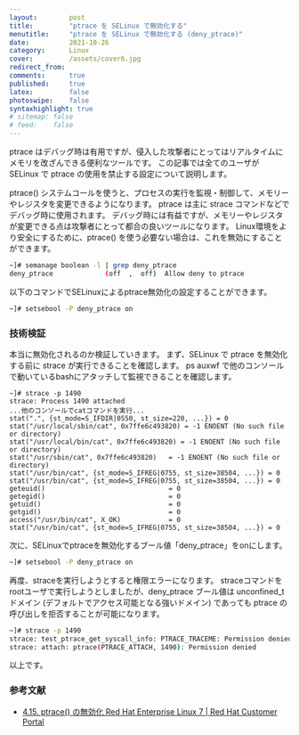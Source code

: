 ```yaml
---
layout:        post
title:         "ptrace を SELinux で無効化する"
menutitle:     "ptrace を SELinux で無効化する (deny_ptrace)"
date:          2021-10-26
category:      Linux
cover:         /assets/cover6.jpg
redirect_from:
comments:      true
published:     true
latex:         false
photoswipe:    false
syntaxhighlight: true
# sitemap: false
# feed:    false
---
```


ptrace はデバッグ時は有用ですが、侵入した攻撃者にとってはリアルタイムにメモリを改ざんできる便利なツールです。
この記事では全てのユーザが SELinux で ptrace の使用を禁止する設定について説明します。

ptrace() システムコールを使うと、プロセスの実行を監視・制御して、メモリーやレジスタを変更できるようになります。
ptrace は主に strace コマンドなどでデバッグ時に使用されます。
デバッグ時には有益ですが、メモリーやレジスタが変更できる点は攻撃者にとって都合の良いツールになります。
Linux環境をより安全にするために、ptrace() を使う必要ない場合は、これを無効にすることができます。
```bash
~]# semanage boolean -l | grep deny_ptrace
deny_ptrace             (off  ,  off)  Allow deny to ptrace
```
以下のコマンドでSELinuxによるptrace無効化の設定することができます。
```bash
~]# setsebool -P deny_ptrace on
```

### 技術検証

本当に無効化されるのか検証していきます。
まず、SELinux で ptrace を無効化する前に strace が実行できることを確認します。
ps auxwf で他のコンソールで動いているbashにアタッチして監視できることを確認します。
```
~]# strace -p 1490
strace: Process 1490 attached
...他のコンソールでcatコマンドを実行...
stat(".", {st_mode=S_IFDIR|0550, st_size=220, ...}) = 0
stat("/usr/local/sbin/cat", 0x7ffe6c493820) = -1 ENOENT (No such file or directory)
stat("/usr/local/bin/cat", 0x7ffe6c493820) = -1 ENOENT (No such file or directory)
stat("/usr/sbin/cat", 0x7ffe6c493820)   = -1 ENOENT (No such file or directory)
stat("/usr/bin/cat", {st_mode=S_IFREG|0755, st_size=38504, ...}) = 0
stat("/usr/bin/cat", {st_mode=S_IFREG|0755, st_size=38504, ...}) = 0
geteuid()                               = 0
getegid()                               = 0
getuid()                                = 0
getgid()                                = 0
access("/usr/bin/cat", X_OK)            = 0
stat("/usr/bin/cat", {st_mode=S_IFREG|0755, st_size=38504, ...}) = 0
```
次に、SELinuxでptraceを無効化するブール値「deny_ptrace」をonにします。
```bash
~]# setsebool -P deny_ptrace on
```
再度、straceを実行しようとすると権限エラーになります。
straceコマンドをrootユーザで実行しようとしましたが、deny_ptrace ブール値は unconfined_t ドメイン (デフォルトでアクセス可能となる強いドメイン) であっても ptrace の呼び出しを拒否することが可能になります。
```bash
~]# strace -p 1490
strace: test_ptrace_get_syscall_info: PTRACE_TRACEME: Permission denied
strace: attach: ptrace(PTRACE_ATTACH, 1490): Permission denied
```

以上です。


### 参考文献

- [4.15. ptrace() の無効化 Red Hat Enterprise Linux 7 \| Red Hat Customer Portal](https://access.redhat.com/documentation/ja-jp/red_hat_enterprise_linux/7/html/selinux_users_and_administrators_guide/sect-security-enhanced_linux-working_with_selinux-disable_ptrace)
